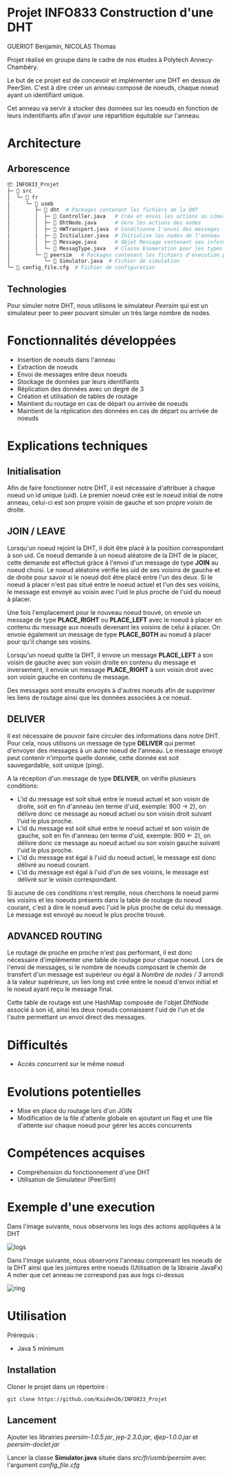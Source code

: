 # Projet INFO833 Construction d'une DHT
GUERIOT Benjamin, NICOLAS Thomas

Projet réalisé en groupe dans le cadre de nos études à Polytech Annecy-Chambéry. 

Le but de ce projet est de concevoir et implémenter une DHT en dessus de PeerSim. C'est à dire créer un anneau composé de noeuds, chaque noeud ayant un identifiant unique.

Cet anneau va servir à stocker des données sur les noeuds en fonction de leurs indentifiants afin d'avoir une répartition équitable sur l'anneau.

# Architecture

## Arborescence

```python
📦 INFO833_Projet
├─ 📁 src
│  └─ 📁 fr
│     └─ 📁 usmb
│        ├─ 📁 dht  # Packages contenant les fichiers de la DHT
│        │  ├─ 📝 Controller.java   # Crée et envoi les actions au simulateur
│        │  ├─ 📝 DhtNode.java      # Gère les actions des nodes
│        │  ├─ 📝 HWTransport.java  # Conditionne l'envoi des messages
│        │  ├─ 📝 Initializer.java  # Initialise les nodes de l'anneau
│        │  ├─ 📝 Message.java      # Objet Message contenant ses informations
│        │  └─ 📝 MessagType.java   # Classe Enumeration pour les types de messages
│        └─ 📁 peersim   # Packages contenant les fichiers d'execution peersim
│           └─ 📝 Simulator.java  # Fichier de simulation
└─ 📝 config_file.cfg  # Fichier de configuration
```

## Technologies

Pour simuler notre DHT, nous utilisons le simulateur *Peersim* qui est un simulateur peer to peer pouvant simuler un très large nombre de nodes.

# Fonctionnalités développées

- Insertion de noeuds dans l'anneau
- Extraction de noeuds
- Envoi de messages entre deux noeuds
- Stockage de données par leurs identifiants
- Réplication des données avec un degré de 3
- Création et utilisation de tables de routage
- Maintient du routage en cas de départ ou arrivée de noeuds
- Maintient de la réplication des données en cas de départ ou arrivée de noeuds

# Explications techniques

## Initialisation

Afin de faire fonctionner notre DHT, il est nécessaire d'attribuer à chaque noeud un id unique (uid). Le premier noeud crée est le noeud initial de notre anneau, celui-ci est son propre voisin de gauche et son propre voisin de droite.

## JOIN / LEAVE

Lorsqu'un noeud rejoint la DHT, il doit être placé à la position correspondant à son uid. Ce noeud demande à un noeud aléatoire de la DHT de le placer, cette demande est effectué gràce à l'envoi d'un message de type **JOIN** au noeud choisi.
Le noeud aléatoire vérifie les uid de ses voisins de gauche et de droite pour savoir si le noeud doit être placé entre l'un des deux. Si le noeud à placer n'est pas situé entre le noeud actuel et l'un des ses voisins, le message est envoyé au voisin avec l'uid le plus proche de l'uid du noeud à placer.

Une fois l'emplacement pour le nouveau noeud trouvé, on envoie un message de type **PLACE_RIGHT** ou **PLACE_LEFT** avec le noeud à placer en contenu du message aux noeuds devenant les voisins de celui à placer. On envoie également un message de type **PLACE_BOTH** au noeud à placer pour qu'il change ses voisins.

Lorsqu'un noeud quitte la DHT, il envoie un message **PLACE_LEFT** à son voisin de gauche avec son voisin droite en contenu du message et inversement, il envoie un message **PLACE_RIGHT** à son voisin droit avec son voisin gauche en contenu de message.

Des messages sont ensuite envoyés à d'autres noeuds afin de supprimer les liens de routage ainsi que les données associées à ce noeud.

## DELIVER

Il est nécessaire de pouvoir faire circuler des informations dans notre DHT. Pour cela, nous utilisons un message de type **DELIVER** qui permet d'envoyer des messages à un autre noeud de l'anneau. Le message envoyé peut contenir n'importe quelle donnée, cette donnée est soit sauvegardable, soit unique (ping).

A la réception d'un message de type **DELIVER**, on vérifie plusieurs conditions: 

- L'id du message est soit situé entre le noeud actuel et son voisin de droite, soit en fin d'anneau (en terme d'uid, exemple: 900 -> 2), on délivre donc ce message au noeud actuel ou son voisin droit suivant l'uid le plus proche.
- L'id du message est soit situé entre le noeud actuel et son voisin de gauche, soit en fin d'anneau (en terme d'uid, exemple: 900 <- 2), on délivre donc ce message au noeud actuel ou son voisin gauche suivant l'uid le plus proche.
- L'id du message est égal à l'uid du noeud actuel, le message est donc délivré au noeud courant.
- L'id du message est égal à l'uid d'un de ses voisins, le message est délivré sur le voisin correspondant.

Si aucune de ces conditions n'est remplie, nous cherchons le noeud parmi les voisins et les noeuds présents dans la table de routage du noeud courant, c'est à dire le noeud avec l'uid le plus proche de celui du message. Le message est envoyé au noeud le plus proche trouvé.

## ADVANCED ROUTING

Le routage de proche en proche n'est pas performant, il est donc nécessaire d'implémenter une table de routage pour chaque noeud. Lors de l'envoi de messages, si le nombre de noeuds composant le chemin de transfert d'un message est supérieur ou égal à *Nombre de nodes / 3* arrondi à la valeur supérieure, un lien long est créé entre le noeud d'envoi initial et le noeud ayant reçu le message final. 

Cette table de routage est une HashMap composée de l'objet DhtNode associé à son id, ainsi les deux noeuds connaissent l'uid de l'un et de l'autre permettant un envoi direct des messages.

# Difficultés

 - Accès concurrent sur le même noeud

# Evolutions potentielles

- Mise en place du routage lors d'un JOIN
- Modification de la file d'attente globale en ajoutant un flag et une file d'attente sur chaque noeud pour gérer les accès concurrents


# Compétences acquises

- Compréhension du fonctionnement d'une DHT
- Utilisation de Simulateur (PeerSim)

# Exemple d'une execution

Dans l'image suivante, nous observons les logs des actions appliquées à la DHT

![logs](https://user-images.githubusercontent.com/77977775/229211775-b4b6e3be-0b9a-441e-8788-242cdde781a6.png)


Dans l'image suivante, nous observons l'anneau comprenant les noeuds de la DHT ainsi que les jointures entre noeuds (Utilisation de la librairie JavaFx)
A noter que cet anneau ne correspond pas aux logs ci-dessus

![ring](https://user-images.githubusercontent.com/77977775/229211756-56fc68ed-69a7-44b1-b368-6d0b42a7c7f1.png)

# Utilisation

Prérequis :
- Java 5 minimum

## Installation

Cloner le projet dans un répertoire :

`git clone https://github.com/Kaiden26/INFO833_Projet`

## Lancement

Ajouter les librairies *peersim-1.0.5.jar*, *jep-2.3.0.jar*, *djep-1.0.0.jar* et *peersim-doclet.jar*

Lancer la classe **Simulator.java** située dans *src/fr/usmb/peersim* avec l'argument *config_file.cfg*
